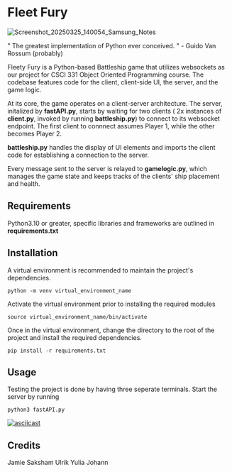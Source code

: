 # Fleet Fury

![Screenshot_20250325_140054_Samsung_Notes](https://hackmd.io/_uploads/H1JXWoe6Jl.jpg)


" The greatest implementation of Python ever conceived. " - Guido Van Rossum (probably) 


Fleety Fury is a Python-based Battleship game that utilizes websockets as our project for CSCI 331 Object Oriented Programming course.
The codebase features code for the client, client-side UI, the server, and the game logic.

At its core, the game operates on a client-server architecture. The server, initalized by **fastAPI.py**, starts by waiting for two clients ( 2x instances of **client.py**, invoked by running **battleship.py**) to connect to its websocket endpoint. The first client to connnect assumes Player 1, while the other becomes Player 2. 

**battleship.py** handles the display of UI elements and imports the client code for establishing a connection to the server.

Every message sent to the server is relayed to **gamelogic.py**, which manages the game state and keeps tracks of the clients' ship placement and health.



## Requirements

Python3.10 or greater, specific libraries and frameworks
are outlined in **requirements.txt**




## Installation


A virtual environment is recommended to maintain the project's dependencies.

```
python -m venv virtual_environment_name
```

Activate the virtual environment prior to installing the required modules
```
source virtual_environment_name/bin/activate
```

Once in the virtual environment, change the directory to the root of the project and install the required dependencies.
```
pip install -r requirements.txt
```


## Usage

Testing the project is done by having
three seperate terminals. Start the server by running
```
python3 fastAPI.py
```


[![asciicast](https://asciinema.org/a/2aIRLh40jqOjBwSgSP78OCp3c.svg)](https://asciinema.org/a/2aIRLh40jqOjBwSgSP78OCp3c)


## Credits

Jamie
Saksham
Ulrik
Yulia
Johann
